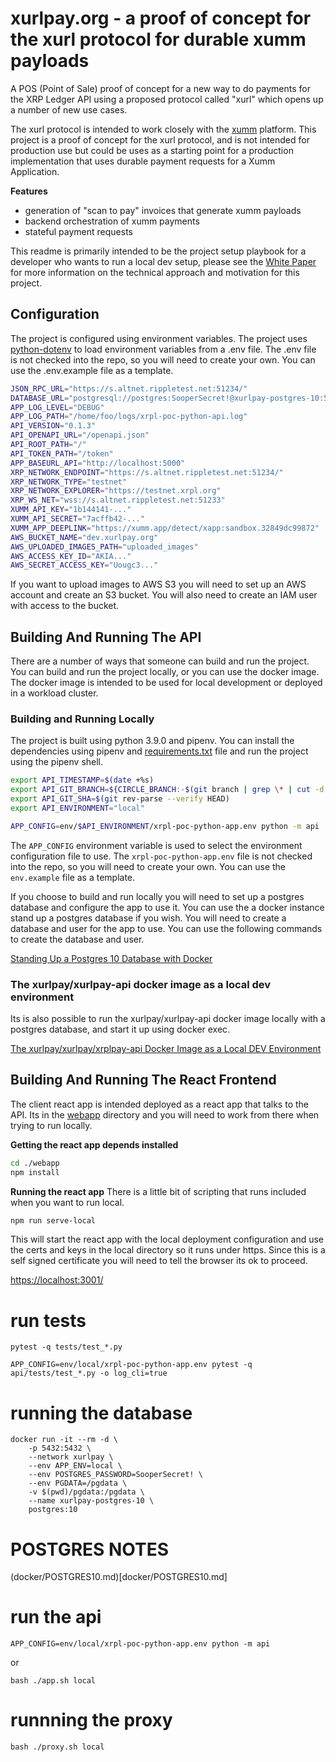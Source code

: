 # xurlpay.org - a proof of concept for the xurl protocol for durable xumm payloads
A POS (Point of Sale) proof of concept for a new way to do payments for the XRP Ledger API using a proposed protocol called "xurl" which opens up a number of new use cases. 

The xurl protocol is intended to work closely with the [xumm](https://xumm.app) platform. This project is a proof of concept for the xurl protocol, and is not intended for production use but could be uses as a starting point for a production implementation that uses durable payment requests for a Xumm Application.


**Features**

* generation of "scan to pay" invoices that generate xumm payloads
* backend orchestration of xumm payments
* stateful payment requests

This readme is primarily intended to be the project setup playbook for a developer who wants to run a local dev setup, please see the [White Paper](./docs/whitepaper.md) for more information on the technical approach and motivation for this project.

## Configuration
The project is configured using environment variables. The project uses [python-dotenv](https://pypi.org/project/python-dotenv/) to load environment variables from a .env file. The .env file is not checked into the repo, so you will need to create your own. You can use the .env.example file as a template.

```bash
JSON_RPC_URL="https://s.altnet.rippletest.net:51234/"
DATABASE_URL="postgresql://postgres:SooperSecret!@xurlpay-postgres-10:5432/xurlpay"
APP_LOG_LEVEL="DEBUG"
APP_LOG_PATH="/home/foo/logs/xrpl-poc-python-api.log"
API_VERSION="0.1.3"
API_OPENAPI_URL="/openapi.json"
API_ROOT_PATH="/"
API_TOKEN_PATH="/token"
APP_BASEURL_API="http://localhost:5000"
XRP_NETWORK_ENDPOINT="https://s.altnet.rippletest.net:51234/"
XRP_NETWORK_TYPE="testnet"
XRP_NETWORK_EXPLORER="https://testnet.xrpl.org"
XRP_WS_NET="wss://s.altnet.rippletest.net:51233"
XUMM_API_KEY="1b144141-..."
XUMM_API_SECRET="7acffb42-..."
XUMM_APP_DEEPLINK="https://xumm.app/detect/xapp:sandbox.32849dc99872"
AWS_BUCKET_NAME="dev.xurlpay.org"
AWS_UPLOADED_IMAGES_PATH="uploaded_images"
AWS_ACCESS_KEY_ID="AKIA..."
AWS_SECRET_ACCESS_KEY="Uougc3..."
```
If you want to upload images to AWS S3 you will need to set up an AWS account and create an S3 bucket. You will also need to create an IAM user with access to the bucket. 

## Building And Running The API
There are a number of ways that someone can build and run the project. You can build and run the project locally, or you can use the docker image. The docker image is intended to be used for local development or deployed in a workload cluster.

### Building and Running Locally
The project is built using python 3.9.0 and pipenv. You can install the dependencies using pipenv and [requirements.txt](./requirements.txt) file and run the project using the pipenv shell.

```bash
export API_TIMESTAMP=$(date +%s)
export API_GIT_BRANCH=${CIRCLE_BRANCH:-$(git branch | grep \* | cut -d ' ' -f2)}
export API_GIT_SHA=$(git rev-parse --verify HEAD)
export API_ENVIRONMENT="local"

APP_CONFIG=env/$API_ENVIRONMENT/xrpl-poc-python-app.env python -m api
```

The `APP_CONFIG` environment variable is used to select the environment configuration file to use. The `xrpl-poc-python-app.env` file is not checked into the repo, so you will need to create your own. You can use the `env.example` file as a template.

If you choose to build and run locally you will need to set up a postgres database and configure the app to use it. You can use the a docker instance stand up a postgres database if you wish. You will need to create a database and user for the app to use. You can use the following commands to create the database and user.

[Standing Up a Postgres 10 Database with Docker](./docker/POSTGRES10.md)

### The xurlpay/xurlpay-api docker image as a local dev environment
Its is also possible to run the xurlpay/xurlpay-api docker image locally with a postgres database, and start it up using docker exec.

[The xurlpay/xurlpay/xrplpay-api Docker Image as a Local DEV Environment](./docker/API.md)


## Building And Running The React Frontend

The client react app is intended deployed as a react app that talks to the API. Its in the [webapp](./webapp) directory and you will need to work from there when trying to run locally.

**Getting the react app depends installed**

```bash
cd ./webapp
npm install
```

**Running the react app**
There is a little bit of scripting that runs included when you want to run local.

```bash
npm run serve-local
```

This will start the react app with the local deployment configuration and use the certs and keys in the local directory so it runs under https. Since this is a self signed certificate you will need to tell the browser its ok to proceed.

[https://localhost:3001/](https://localhost:3001/)



# run tests
`pytest -q tests/test_*.py`

`APP_CONFIG=env/local/xrpl-poc-python-app.env pytest -q api/tests/test_*.py -o log_cli=true`




# running the database

```
docker run -it --rm -d \
    -p 5432:5432 \
    --network xurlpay \
    --env APP_ENV=local \
    --env POSTGRES_PASSWORD=SooperSecret! \
    --env PGDATA=/pgdata \
    -v $(pwd)/pgdata:/pgdata \
    --name xurlpay-postgres-10 \
    postgres:10
```

# POSTGRES NOTES
(docker/POSTGRES10.md)[docker/POSTGRES10.md]

# run the api
`APP_CONFIG=env/local/xrpl-poc-python-app.env python -m api`

or

`bash ./app.sh local`

# runnning the proxy
`bash ./proxy.sh local`